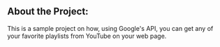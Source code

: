 
About the Project:
-----------------
This is a sample project on how, using Google's API, you can get any of your favorite playlists from YouTube on your web page.


